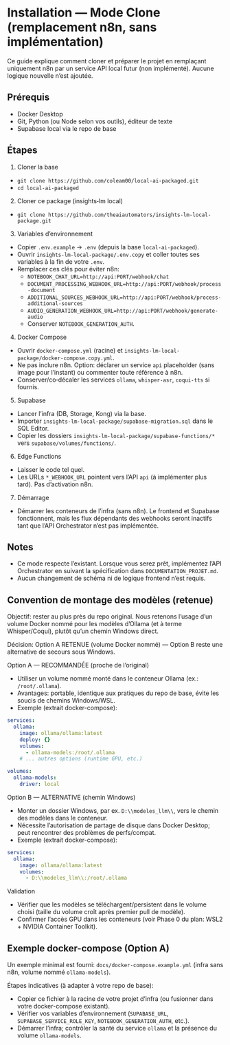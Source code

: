 <!-- Déplacé sous docs/ -->
# Installation — Mode Clone (remplacement n8n, sans implémentation)

Ce guide explique comment cloner et préparer le projet en remplaçant uniquement n8n par un service API local futur (non implémenté). Aucune logique nouvelle n’est ajoutée.

## Prérequis
- Docker Desktop
- Git, Python (ou Node selon vos outils), éditeur de texte
- Supabase local via le repo de base

## Étapes
1) Cloner la base
- `git clone https://github.com/coleam00/local-ai-packaged.git`
- `cd local-ai-packaged`

2) Cloner ce package (insights‑lm local)
- `git clone https://github.com/theaiautomators/insights-lm-local-package.git`

3) Variables d’environnement
- Copier `.env.example` → `.env` (depuis la base `local-ai-packaged`).
- Ouvrir `insights-lm-local-package/.env.copy` et coller toutes ses variables à la fin de votre `.env`.
- Remplacer ces clés pour éviter n8n:
  - `NOTEBOOK_CHAT_URL=http://api:PORT/webhook/chat`
  - `DOCUMENT_PROCESSING_WEBHOOK_URL=http://api:PORT/webhook/process-document`
  - `ADDITIONAL_SOURCES_WEBHOOK_URL=http://api:PORT/webhook/process-additional-sources`
  - `AUDIO_GENERATION_WEBHOOK_URL=http://api:PORT/webhook/generate-audio`
  - Conserver `NOTEBOOK_GENERATION_AUTH`.

4) Docker Compose
- Ouvrir `docker-compose.yml` (racine) et `insights-lm-local-package/docker-compose.copy.yml`.
- Ne pas inclure n8n. Option: déclarer un service `api` placeholder (sans image pour l’instant) ou commenter toute référence à n8n.
- Conserver/co‑décaler les services `ollama`, `whisper-asr`, `coqui-tts` si fournis.

5) Supabase
- Lancer l’infra (DB, Storage, Kong) via la base.
- Importer `insights-lm-local-package/supabase-migration.sql` dans le SQL Editor.
- Copier les dossiers `insights-lm-local-package/supabase-functions/*` vers `supabase/volumes/functions/`.

6) Edge Functions
- Laisser le code tel quel.
- Les URLs `*_WEBHOOK_URL` pointent vers l’API `api` (à implémenter plus tard). Pas d’activation n8n.

7) Démarrage
- Démarrer les conteneurs de l’infra (sans n8n). Le frontend et Supabase fonctionnent, mais les flux dépendants des webhooks seront inactifs tant que l’API Orchestrator n’est pas implémentée.

## Notes
- Ce mode respecte l’existant. Lorsque vous serez prêt, implémentez l’API Orchestrator en suivant la spécification dans `DOCUMENTATION_PROJET.md`.
- Aucun changement de schéma ni de logique frontend n’est requis.

## Convention de montage des modèles (retenue)

Objectif: rester au plus près du repo original. Nous retenons l’usage d’un volume Docker nommé pour les modèles d’Ollama (et à terme Whisper/Coqui), plutôt qu’un chemin Windows direct.

Décision: Option A RETENUE (volume Docker nommé) — Option B reste une alternative de secours sous Windows.

Option A — RECOMMANDÉE (proche de l’original)
- Utiliser un volume nommé monté dans le conteneur Ollama (ex.: `/root/.ollama`).
- Avantages: portable, identique aux pratiques du repo de base, évite les soucis de chemins Windows/WSL.
- Exemple (extrait docker-compose):

```yaml
services:
  ollama:
    image: ollama/ollama:latest
    deploy: {}
    volumes:
      - ollama-models:/root/.ollama
    # ... autres options (runtime GPU, etc.)

volumes:
  ollama-models:
    driver: local
```

Option B — ALTERNATIVE (chemin Windows)
- Monter un dossier Windows, par ex. `D:\\modeles_llm\\`, vers le chemin des modèles dans le conteneur.
- Nécessite l’autorisation de partage de disque dans Docker Desktop; peut rencontrer des problèmes de perfs/compat.
- Exemple (extrait docker-compose):

```yaml
services:
  ollama:
    image: ollama/ollama:latest
    volumes:
      - D:\\modeles_llm\\:/root/.ollama
```

Validation
- Vérifier que les modèles se téléchargent/persistent dans le volume choisi (taille du volume croît après premier pull de modèle).
- Confirmer l’accès GPU dans les conteneurs (voir Phase 0 du plan: WSL2 + NVIDIA Container Toolkit). 

## Exemple docker-compose (Option A)

Un exemple minimal est fourni: `docs/docker-compose.example.yml` (infra sans n8n, volume nommé `ollama-models`).

Étapes indicatives (à adapter à votre repo de base):
- Copier ce fichier à la racine de votre projet d’infra (ou fusionner dans votre docker-compose existant).
- Vérifier vos variables d’environnement (`SUPABASE_URL`, `SUPABASE_SERVICE_ROLE_KEY`, `NOTEBOOK_GENERATION_AUTH`, etc.).
- Démarrer l’infra; contrôler la santé du service `ollama` et la présence du volume `ollama-models`.
